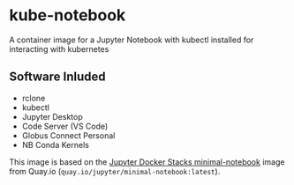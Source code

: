 # kube-notebook
A container image for a Jupyter Notebook with kubectl installed for interacting with kubernetes

## Software Inluded
- rclone
- kubectl
- Jupyter Desktop
- Code Server (VS Code)
- Globus Connect Personal
- NB Conda Kernels

This image is based on the [Jupyter Docker Stacks minimal-notebook](https://github.com/jupyter/docker-stacks/tree/main/images/minimal-notebook) image from Quay.io (`quay.io/jupyter/minimal-notebook:latest`).
